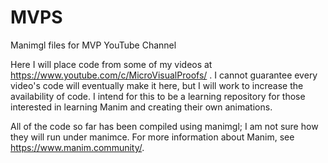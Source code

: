 # MVPS
Manimgl files for MVP YouTube Channel

Here I will place code from some of my videos at https://www.youtube.com/c/MicroVisualProofs/ . I cannot guarantee every video's code will eventually make it here, but I will work to increase the availability of code. I intend for this to be a learning repository for those interested in learning Manim and creating their own animations.

All of the code so far has been compiled using manimgl; I am not sure how they will run under manimce. For more information about Manim, see https://www.manim.community/.
